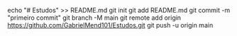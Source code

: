 echo "# Estudos" >> README.md 
git init 
git add README.md 
git commit -m "primeiro commit" 
git branch -M main 
git remote add origin https://github.com/GabrielMend101/Estudos.git
 git push -u origin main
